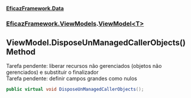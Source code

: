 #### [EficazFramework.Data](EficazFrameworkData.md 'EficazFramework Data')
### [EficazFramework.ViewModels](EficazFrameworkData.md#EficazFramework.ViewModels 'EficazFramework.ViewModels').[ViewModel&lt;T&gt;](EficazFramework.ViewModels/ViewModel_T_.md 'EficazFramework.ViewModels.ViewModel<T>')

## ViewModel<T>.DisposeUnManagedCallerObjects() Method

Tarefa pendente: liberar recursos não gerenciados (objetos não gerenciados) e substituir o finalizador  
Tarefa pendente: definir campos grandes como nulos

```csharp
public virtual void DisposeUnManagedCallerObjects();
```